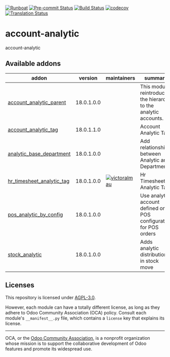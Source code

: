 
[![Runboat](https://img.shields.io/badge/runboat-Try%20me-875A7B.png)](https://runboat.odoo-community.org/builds?repo=OCA/account-analytic&target_branch=18.0)
[![Pre-commit Status](https://github.com/OCA/account-analytic/actions/workflows/pre-commit.yml/badge.svg?branch=18.0)](https://github.com/OCA/account-analytic/actions/workflows/pre-commit.yml?query=branch%3A18.0)
[![Build Status](https://github.com/OCA/account-analytic/actions/workflows/test.yml/badge.svg?branch=18.0)](https://github.com/OCA/account-analytic/actions/workflows/test.yml?query=branch%3A18.0)
[![codecov](https://codecov.io/gh/OCA/account-analytic/branch/18.0/graph/badge.svg)](https://codecov.io/gh/OCA/account-analytic)
[![Translation Status](https://translation.odoo-community.org/widgets/account-analytic-18-0/-/svg-badge.svg)](https://translation.odoo-community.org/engage/account-analytic-18-0/?utm_source=widget)

<!-- /!\ do not modify above this line -->

# account-analytic

account-analytic

<!-- /!\ do not modify below this line -->

<!-- prettier-ignore-start -->

[//]: # (addons)

Available addons
----------------
addon | version | maintainers | summary
--- | --- | --- | ---
[account_analytic_parent](account_analytic_parent/) | 18.0.1.0.0 |  | This module reintroduces the hierarchy to the analytic accounts.
[account_analytic_tag](account_analytic_tag/) | 18.0.1.1.0 |  | Account Analytic Tag
[analytic_base_department](analytic_base_department/) | 18.0.1.0.0 |  | Add relationship between Analytic and Department
[hr_timesheet_analytic_tag](hr_timesheet_analytic_tag/) | 18.0.1.0.0 | [![victoralmau](https://github.com/victoralmau.png?size=30px)](https://github.com/victoralmau) | Hr Timesheet Analytic Tag
[pos_analytic_by_config](pos_analytic_by_config/) | 18.0.1.0.0 |  | Use analytic account defined on POS configuration for POS orders
[stock_analytic](stock_analytic/) | 18.0.1.0.0 |  | Adds analytic distribution in stock move

[//]: # (end addons)

<!-- prettier-ignore-end -->

## Licenses

This repository is licensed under [AGPL-3.0](LICENSE).

However, each module can have a totally different license, as long as they adhere to Odoo Community Association (OCA)
policy. Consult each module's `__manifest__.py` file, which contains a `license` key
that explains its license.

----
OCA, or the [Odoo Community Association](http://odoo-community.org/), is a nonprofit
organization whose mission is to support the collaborative development of Odoo features
and promote its widespread use.
